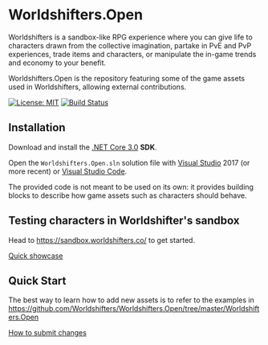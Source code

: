 Worldshifters.Open
==================

Worldshifters is a sandbox-like RPG experience where you can give life to characters drawn from the collective imagination, partake in PvE and PvP experiences, trade items and characters, or manipulate the in-game trends and economy to your benefit.

Worldshifters.Open is the repository featuring some of the game assets used in Worldshifters, allowing external contributions.

[![License: MIT](https://img.shields.io/badge/License-MIT-yellow.svg)](https://opensource.org/licenses/MIT)
[![Build Status](https://travis-ci.com/Worldshifters/Worldshifters.Open.svg?branch=master)](https://travis-ci.com/Worldshifters/Worldshifters.Open)


Installation
------------

Download and install the [.NET Core 3.0](https://dotnet.microsoft.com/download) **SDK**.

Open the `Worldshifters.Open.sln` solution file with [Visual Studio](https://visualstudio.microsoft.com/vs/older-downloads/) 2017 (or more recent) or [Visual Studio Code](https://code.visualstudio.com/).

The provided code is not meant to be used on its own: it provides building blocks to describe how game assets such as characters should behave.

Testing characters in Worldshifter's sandbox
--------------------------------------------

Head to https://sandbox.worldshifters.co/ to get started.

[Quick showcase](https://www.youtube.com/watch?v=D0NoMtO0XKE)

Quick Start
-----------

The best way to learn how to add new assets is to refer to the examples in https://github.com/Worldshifters/Worldshifters.Open/tree/master/Worldshifters.Open

[How to submit changes](https://github.com/Worldshifters/Worldshifters.Open/wiki/Proposing-new-changes)
